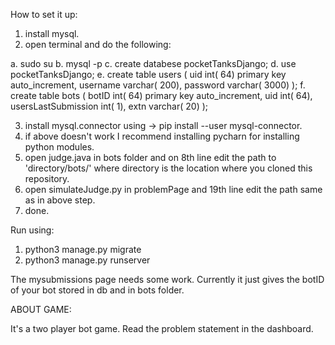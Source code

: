 How to set it up:

1. install mysql.
2. open terminal and do the following:

a. sudo su
b. mysql -p
c. create databese pocketTanksDjango;
d. use pocketTanksDjango;
e. create table users ( uid int( 64) primary key auto_increment, username varchar( 200), password varchar( 3000) );
f. create table bots ( botID int( 64) primary key auto_increment, uid int( 64), usersLastSubmission int( 1), extn varchar( 20) );

3. install mysql.connector using -> pip install --user mysql-connector.
4. if above doesn't work I recommend installing pycharn for installing python modules.
5. open judge.java in bots folder and on 8th line edit the path to 'directory/bots/' where directory is the location where you cloned this repository.
6. open simulateJudge.py in problemPage and 19th line edit the path same as in above step. 
7. done.

Run using:
1. python3 manage.py migrate
2. python3 manage.py runserver

The mysubmissions page needs some work. Currently it just gives the botID of your bot stored in db and in bots folder.

ABOUT GAME:

It's a two player bot game. Read the problem statement in the dashboard.
